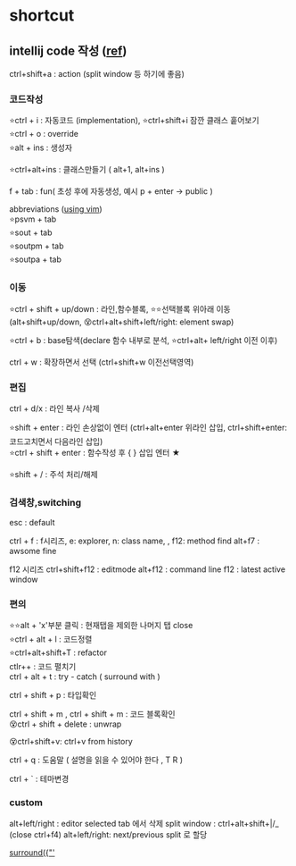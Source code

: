 # shortcut

## intellij code 작성  ([ref](https://ifuwanna.tistory.com/241))
ctrl+shift+a : action (split window 등 하기에 좋음)


### 코드작성
⭐ctrl + i : 자동코드 (implementation), ⭐ctrl+shift+i 잠깐 클래스 훝어보기  
⭐ctrl + o : override  
⭐alt + ins : 생성자  

⭐ctrl+alt+ins : 클래스만들기 ( alt+1, alt+ins )

f + tab : fun( 초성 후에 자동생성, 예시 p + enter -> public )  

abbreviations ([using vim](https://stackoverflow.com/questions/44718146/vim-have-incorrect-cursor))   
⭐psvm + tab  
⭐sout + tab  
⭐soutpm + tab  
⭐soutpa + tab  


### 이동
⭐ctrl + shift + up/down  : 라인,함수블록, ⭐⭐선택블록 위아래 이동 (alt+shift+up/down, 😵ctrl+alt+shift+left/right: element swap)  

⭐ctrl + b : base탐색(declare 함수 내부로 분석, ⭐ctrl+alt+ left/right 이전 이후)   

ctrl + w                     : 확장하면서 선택 (ctrl+shift+w 이전선택영역)  

### 편집
ctrl + d/x              : 라인 복사 /삭제   

⭐shift + enter           : 라인 손상없이 엔터 (ctrl+alt+enter 위라인 삽입, ctrl+shift+enter: 코드고치면서 다음라인 삽입)  
⭐ctrl + shift + enter     : 함수작성 후 { } 삽입 엔터 ★   

⭐shift + /               : 주석 처리/해제  
  

### 검색창,switching
esc : default

ctrl + f :  f시리즈, e: explorer, n: class name, , f12: method find
alt+f7   : awsome fine

f12 시리즈
ctrl+shift+f12 : editmode
alt+f12 : command line
f12 : latest active window


### 편의
⭐⭐alt + 'x'부분 클릭 : 현재탭을 제외한 나머지 탭 close   
⭐ctrl + alt + l : 코드정렬   
⭐ctrl+alt+shift+T : refactor   
ctlr++ : 코드 펼치기  
ctrl + alt + t         : try - catch ( surround with )  

ctrl + shift + p : 타입확인  

ctrl + shift + m , ctrl + shift + m : 코드 블록확인  
😵ctrl + shift + delete : unwrap   

😵ctrl+shift+v: ctrl+v from history  

ctrl + q : 도움말 ( 설명을 읽을 수 있어야 한다 , T R )  

ctrl + \` : 테마변경


### custom
alt+left/right : editor selected tab 에서 삭제
split window : ctrl+alt+shift+|/_ (close ctrl+f4)
alt+left/right: next/previous split 로 할당


[surround({"'](https://www.jetbrains.com/idea/guide/tips/surround-with-brackets-quotes/)    



